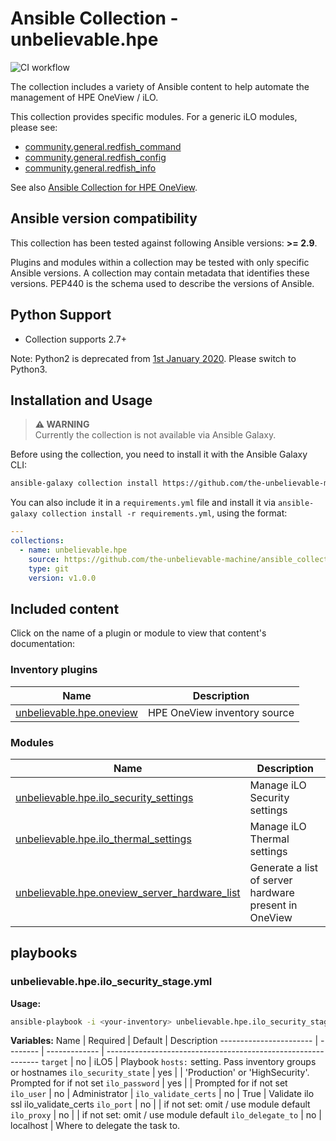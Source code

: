 # Ansible Collection - unbelievable.hpe

![CI workflow](https://github.com/the-unbelievable-machine/ansible_collection_hpe/actions/workflows/ci.yml/badge.svg)

The collection includes a variety of Ansible content to help automate the management of HPE OneView / iLO.

This collection provides specific modules. For a generic iLO modules, please see:

- [community.general.redfish_command](https://docs.ansible.com/ansible/latest/collections/community/general/redfish_command_module.html)
- [community.general.redfish_config](https://docs.ansible.com/ansible/latest/collections/community/general/redfish_config_module.html#ansible-collections-community-general-redfish-config-module)
- [community.general.redfish_info](https://docs.ansible.com/ansible/latest/collections/community/general/redfish_info_module.html#ansible-collections-community-general-redfish-info-module)

See also [Ansible Collection for HPE OneView](https://github.com/HewlettPackard/oneview-ansible-collection).

<!-- markdownlint-disable -->
<!--start requires_ansible-->
## Ansible version compatibility

This collection has been tested against following Ansible versions: **>= 2.9**.

Plugins and modules within a collection may be tested with only specific Ansible versions.
A collection may contain metadata that identifies these versions.
PEP440 is the schema used to describe the versions of Ansible.
<!--end requires_ansible-->
<!-- markdownlint-enable -->
## Python Support

- Collection supports 2.7+

Note: Python2 is deprecated from [1st January 2020](https://www.python.org/doc/sunset-python-2/). Please switch to Python3.

## Installation and Usage

> **⚠️ WARNING**  
> Currently the collection is not available via Ansible Galaxy.

Before using the collection, you need to install it with the Ansible Galaxy CLI:

```bash
ansible-galaxy collection install https://github.com/the-unbelievable-machine/ansible_collection_hpe.git,v1.0.0
```

You can also include it in a `requirements.yml` file and install it via
`ansible-galaxy collection install -r requirements.yml`, using the format:

```yaml
---
collections:
  - name: unbelievable.hpe
    source: https://github.com/the-unbelievable-machine/ansible_collection_hpe.git
    type: git
    version: v1.0.0
```

## Included content

Click on the name of a plugin or module to view that content's documentation:

<!-- markdownlint-disable -->
<!--start requires_ansible-->
<!--end requires_ansible-->

<!--start collection content-->
### Inventory plugins
Name | Description
--- | ---
[unbelievable.hpe.oneview](https://github.com/the-unbelievable-machine/ansible_collection_hpe/blob/v1.0.1/docs/unbelievable.hpe.oneview_inventory.rst)|HPE OneView inventory source

### Modules
Name | Description
--- | ---
[unbelievable.hpe.ilo_security_settings](https://github.com/the-unbelievable-machine/ansible_collection_hpe/blob/v1.0.1/docs/unbelievable.hpe.ilo_security_settings_module.rst)|Manage iLO Security settings
[unbelievable.hpe.ilo_thermal_settings](https://github.com/the-unbelievable-machine/ansible_collection_hpe/blob/v1.0.1/docs/unbelievable.hpe.ilo_thermal_settings_module.rst)|Manage iLO Thermal settings
[unbelievable.hpe.oneview_server_hardware_list](https://github.com/the-unbelievable-machine/ansible_collection_hpe/blob/v1.0.1/docs/unbelievable.hpe.oneview_server_hardware_list_module.rst)|Generate a list of server hardware present in OneView

<!--end collection content-->
<!-- markdownlint-enable -->

## playbooks

### unbelievable.hpe.ilo_security_stage.yml

**Usage:**

```bash
ansible-playbook -i <your-inventory> unbelievable.hpe.ilo_security_stage.yml
```

**Variables:**
Name                    | Required  | Default       | Description
----------------------- | --------  | ------------- | -------------------------------------------------------------
`target`                | no        | iLO5          | Playbook `hosts:` setting. Pass inventory groups or hostnames
`ilo_security_state`    | yes       |               | 'Production' or 'HighSecurity'. Prompted for if not set
`ilo_password`          | yes       |               | Prompted for if not set
`ilo_user`              | no        | Administrator |
`ilo_validate_certs`    | no        | True          | Validate ilo ssl ilo_validate_certs
`ilo_port`              | no        |               | if not set: omit / use module default
`ilo_proxy`             | no        |               | if not set: omit / use module default
`ilo_delegate_to`       | no        | localhost     | Where to delegate the task to.
